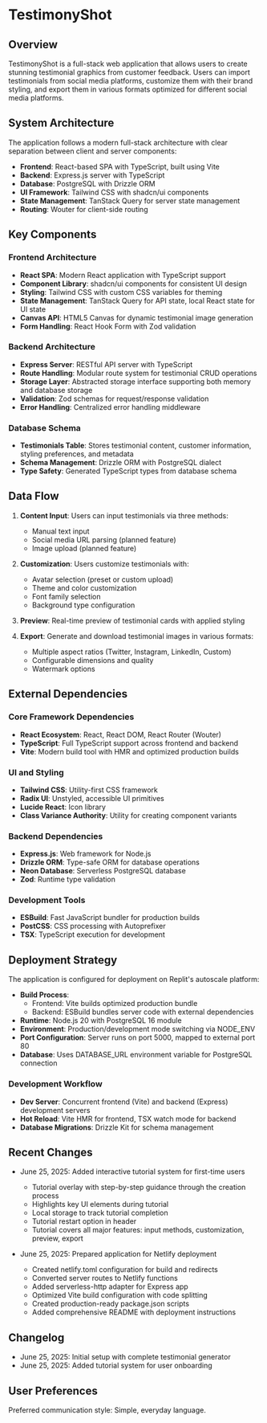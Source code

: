 # TestimonyShot

## Overview

TestimonyShot is a full-stack web application that allows users to create stunning testimonial graphics from customer feedback. Users can import testimonials from social media platforms, customize them with their brand styling, and export them in various formats optimized for different social media platforms.

## System Architecture

The application follows a modern full-stack architecture with clear separation between client and server components:

- **Frontend**: React-based SPA with TypeScript, built using Vite
- **Backend**: Express.js server with TypeScript
- **Database**: PostgreSQL with Drizzle ORM
- **UI Framework**: Tailwind CSS with shadcn/ui components
- **State Management**: TanStack Query for server state management
- **Routing**: Wouter for client-side routing

## Key Components

### Frontend Architecture
- **React SPA**: Modern React application with TypeScript support
- **Component Library**: shadcn/ui components for consistent UI design
- **Styling**: Tailwind CSS with custom CSS variables for theming
- **State Management**: TanStack Query for API state, local React state for UI state
- **Canvas API**: HTML5 Canvas for dynamic testimonial image generation
- **Form Handling**: React Hook Form with Zod validation

### Backend Architecture
- **Express Server**: RESTful API server with TypeScript
- **Route Handling**: Modular route system for testimonial CRUD operations
- **Storage Layer**: Abstracted storage interface supporting both memory and database storage
- **Validation**: Zod schemas for request/response validation
- **Error Handling**: Centralized error handling middleware

### Database Schema
- **Testimonials Table**: Stores testimonial content, customer information, styling preferences, and metadata
- **Schema Management**: Drizzle ORM with PostgreSQL dialect
- **Type Safety**: Generated TypeScript types from database schema

## Data Flow

1. **Content Input**: Users can input testimonials via three methods:
   - Manual text input
   - Social media URL parsing (planned feature)
   - Image upload (planned feature)

2. **Customization**: Users customize testimonials with:
   - Avatar selection (preset or custom upload)
   - Theme and color customization
   - Font family selection
   - Background type configuration

3. **Preview**: Real-time preview of testimonial cards with applied styling

4. **Export**: Generate and download testimonial images in various formats:
   - Multiple aspect ratios (Twitter, Instagram, LinkedIn, Custom)
   - Configurable dimensions and quality
   - Watermark options

## External Dependencies

### Core Framework Dependencies
- **React Ecosystem**: React, React DOM, React Router (Wouter)
- **TypeScript**: Full TypeScript support across frontend and backend
- **Vite**: Modern build tool with HMR and optimized production builds

### UI and Styling
- **Tailwind CSS**: Utility-first CSS framework
- **Radix UI**: Unstyled, accessible UI primitives
- **Lucide React**: Icon library
- **Class Variance Authority**: Utility for creating component variants

### Backend Dependencies
- **Express.js**: Web framework for Node.js
- **Drizzle ORM**: Type-safe ORM for database operations
- **Neon Database**: Serverless PostgreSQL database
- **Zod**: Runtime type validation

### Development Tools
- **ESBuild**: Fast JavaScript bundler for production builds
- **PostCSS**: CSS processing with Autoprefixer
- **TSX**: TypeScript execution for development

## Deployment Strategy

The application is configured for deployment on Replit's autoscale platform:

- **Build Process**: 
  - Frontend: Vite builds optimized production bundle
  - Backend: ESBuild bundles server code with external dependencies
- **Runtime**: Node.js 20 with PostgreSQL 16 module
- **Environment**: Production/development mode switching via NODE_ENV
- **Port Configuration**: Server runs on port 5000, mapped to external port 80
- **Database**: Uses DATABASE_URL environment variable for PostgreSQL connection

### Development Workflow
- **Dev Server**: Concurrent frontend (Vite) and backend (Express) development servers
- **Hot Reload**: Vite HMR for frontend, TSX watch mode for backend
- **Database Migrations**: Drizzle Kit for schema management

## Recent Changes

- June 25, 2025: Added interactive tutorial system for first-time users
  - Tutorial overlay with step-by-step guidance through the creation process
  - Highlights key UI elements during tutorial
  - Local storage to track tutorial completion
  - Tutorial restart option in header
  - Tutorial covers all major features: input methods, customization, preview, export

- June 25, 2025: Prepared application for Netlify deployment
  - Created netlify.toml configuration for build and redirects
  - Converted server routes to Netlify functions
  - Added serverless-http adapter for Express app
  - Optimized Vite build configuration with code splitting
  - Created production-ready package.json scripts
  - Added comprehensive README with deployment instructions

## Changelog

- June 25, 2025: Initial setup with complete testimonial generator
- June 25, 2025: Added tutorial system for user onboarding

## User Preferences

Preferred communication style: Simple, everyday language.